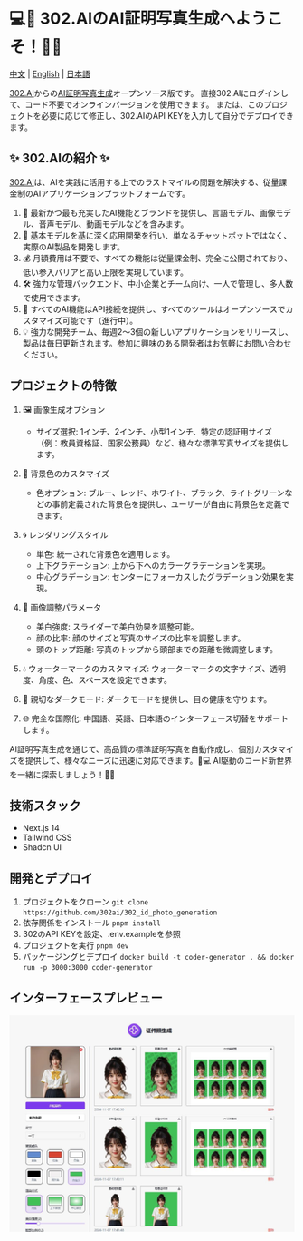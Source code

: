 # 💻🤖 302.AIのAI証明写真生成へようこそ！🚀✨

[中文](README_zh.md) | [English](README.md) | [日本語](README_ja.md)

[302.AI](https://302.ai)からの[AI証明写真生成](https://302.ai/tools/idphotos/)オープンソース版です。
直接302.AIにログインして、コード不要でオンラインバージョンを使用できます。
または、このプロジェクトを必要に応じて修正し、302.AIのAPI KEYを入力して自分でデプロイできます。

## ✨ 302.AIの紹介 ✨
[302.AI](https://302.ai)は、AIを実践に活用する上でのラストマイルの問題を解決する、従量課金制のAIアプリケーションプラットフォームです。
1. 🧠 最新かつ最も充実したAI機能とブランドを提供し、言語モデル、画像モデル、音声モデル、動画モデルなどを含みます。
2. 🚀 基本モデルを基に深く応用開発を行い、単なるチャットボットではなく、実際のAI製品を開発します。
3. 💰 月額費用は不要で、すべての機能は従量課金制、完全に公開されており、低い参入バリアと高い上限を実現しています。
4. 🛠 強力な管理バックエンド、中小企業とチーム向け、一人で管理し、多人数で使用できます。
5. 🔗 すべてのAI機能はAPI接続を提供し、すべてのツールはオープンソースでカスタマイズ可能です（進行中）。
6. 💡 強力な開発チーム、毎週2〜3個の新しいアプリケーションをリリースし、製品は毎日更新されます。参加に興味のある開発者はお気軽にお問い合わせください。

## プロジェクトの特徴
1. 🖼️ 画像生成オプション
   - サイズ選択: 1インチ、2インチ、小型1インチ、特定の認証用サイズ（例：教員資格証、国家公務員）など、様々な標準写真サイズを提供します。

2. 🎨 背景色のカスタマイズ
   - 色オプション: ブルー、レッド、ホワイト、ブラック、ライトグリーンなどの事前定義された背景色を提供し、ユーザーが自由に背景色を定義できます。

3. 🌀 レンダリングスタイル
   - 単色: 統一された背景色を適用します。
   - 上下グラデーション: 上から下へのカラーグラデーションを実現。
   - 中心グラデーション: センターにフォーカスしたグラデーション効果を実現。

4. 🔧 画像調整パラメータ
   - 美白強度: スライダーで美白効果を調整可能。
   - 顔の比率: 顔のサイズと写真のサイズの比率を調整します。
   - 頭のトップ距離: 写真のトップから頭部までの距離を微調整します。

5. 💧 ウォーターマークのカスタマイズ: ウォーターマークの文字サイズ、透明度、角度、色、スペースを設定できます。

6. 🌙 親切なダークモード: ダークモードを提供し、目の健康を守ります。

7. 🌐 完全な国際化: 中国語、英語、日本語のインターフェース切替をサポートします。

AI証明写真生成を通じて、高品質の標準証明写真を自動作成し、個別カスタマイズを提供して、様々なニーズに迅速に対応できます。🎉💻 AI駆動のコード新世界を一緒に探索しましょう！🌟🚀

## 技術スタック
- Next.js 14
- Tailwind CSS
- Shadcn UI

## 開発とデプロイ
1. プロジェクトをクローン `git clone https://github.com/302ai/302_id_photo_generation`
2. 依存関係をインストール `pnpm install`
3. 302のAPI KEYを設定、.env.exampleを参照
4. プロジェクトを実行 `pnpm dev`
5. パッケージングとデプロイ `docker build -t coder-generator . && docker run -p 3000:3000 coder-generator`

## インターフェースプレビュー
![インターフェースプレビュー](docs/preview.jpg)